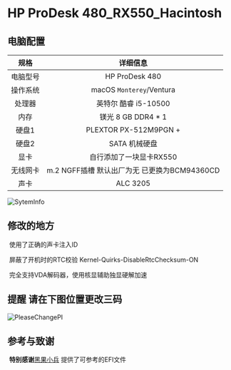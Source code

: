 # HP ProDesk 480_RX550_Hacintosh

## 电脑配置

|   规格   |                   详细信息                   |
| :------: | :------------------------------------------: |
| 电脑型号 |                HP ProDesk 480                |
| 操作系统 |          macOS   `Monterey`/Ventura          |
|  处理器  |             英特尔 酷睿 i5-10500             |
|   内存   |             镁光 8 GB  DDR4 * 1              |
|  硬盘1   |            PLEXTOR PX-512M9PGN +             |
|  硬盘2   |                SATA 机械硬盘                 |
|   显卡   |           自行添加了一块显卡RX550            |
| 无线网卡 | m.2 NGFF插槽 默认出厂为无 已更换为BCM94360CD |
|   声卡   |                   ALC 3205                   |

![SytemInfo](https://comtechco.top:5541/2022/09/27_SytemInfo.png)

## 修改的地方

​	使用了正确的声卡注入ID

​	屏蔽了开机时的RTC校验 Kernel-Quirks-DisableRtcChecksum-ON

​	完全支持VDA解码器，使用核显辅助独显硬解加速	

## 提醒 请在下图位置更改三码

![PleaseChangePI](https://comtechco.top:5541/2022/09/27_PleaseChangePI.png)

## 参考与致谢

​	**特别感谢**[黑果小兵](https://blog.daliansky.net) 提供了可参考的EFI文件
